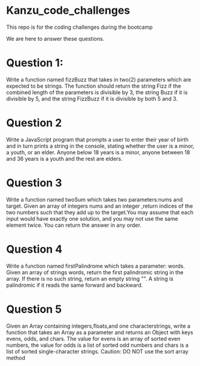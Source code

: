 # Kanzu_code_challenges
This repo is for the coding challenges during the bootcamp

We are here to answer these questions.
# Question 1:
Write a function named fizzBuzz that takes in two(2)  parameters which are expected to be strings.
The function should return the string Fizz if the combined length of the parameters is divisible by 3,
the string Buzz if it is divisible by 5, and the string FizzBuzz if it is divisible by both 5 and 3.

# Question 2
Write a JavaScript program that prompts a user to enter their year of birth and in turn prints a string in
the console, stating whether the user is a minor, a youth, or an elder. Anyone below 18 years is a minor,
anyone between 18 and 36 years is a youth and the rest are elders.

# Question 3
Write a function named twoSum which takes two parameters:nums and target. Given an array of integers nums and an integer ,return indices of the two numbers such that they add up to the target.You may assume that each input would have exactly one solution, and you may not use the same element twice.
You can return the answer in any order.

# Question 4
Write a function named firstPalindrome which takes a parameter: words. Given an array of strings words, return the first palindromic string in the array. If there is no such string, return an empty string "".
A string is palindromic if it reads the same forward and backward.

# Question 5
 Given an Array containing integers,floats,and one characterstrings, write a function that takes an Array as a parameter and returns an Object with keys evens, odds, and chars. The value for evens is an array of sorted even numbers, the value for odds is a list of sorted odd numbers and chars is a list of sorted single-character strings.
Caution: DO NOT use the sort array method
